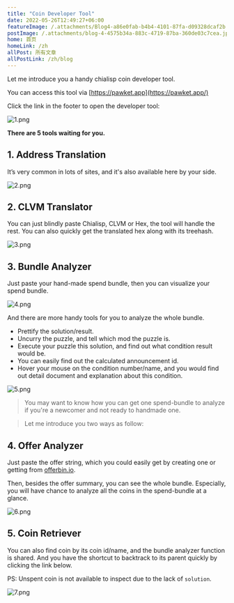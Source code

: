 ```yaml
---
title: "Coin Developer Tool"
date: 2022-05-26T12:49:27+06:00
featureImage: /.attachments/Blog4-a86e0fab-b4b4-4101-87fa-d09328dcaf2b.jpg
postImage: /.attachments/blog-4-4575b34a-883c-4719-87ba-360de03c7cea.jpg
home: 首页
homeLink: /zh
allPost: 所有文章
allPostLink: /zh/blog
---
```

Let me introduce you a handy chialisp coin developer tool.

You can access this tool via [https://pawket.app](https://pawket.app/)

Click the link in the footer to open the developer tool:

![1.png](https://info.pawket.app/.attachments/1-34ce2934-3b79-48a8-9d63-0aba8825971d.png)

**There are 5 tools waiting for you.**

## 1. Address Translation

It’s very common in lots of sites, and it's also available here by your side.

![2.png](https://info.pawket.app/.attachments/2-468c5237-0c14-4658-b53d-fe4f2c6b1a3c.png)

## 2. CLVM Translator

You can just blindly paste Chialisp, CLVM or Hex, the tool will handle the rest.
You can also quickly get the translated hex along with its treehash.

![3.png](https://info.pawket.app/.attachments/3-7052d525-6f3d-4772-ad2e-0d087e2e9f67.png)

## 3. Bundle Analyzer

Just paste your hand-made spend bundle, then you can visualize your spend bundle.

![4.png](https://info.pawket.app/.attachments/4-116b4b58-a55f-4200-902b-d82282eb5f29.png)

And there are more handy tools for you to analyze the whole bundle.

- Prettify the solution/result.
- Uncurry the puzzle, and tell which mod the puzzle is.
- Execute your puzzle this solution, and find out what condition result would be.
- You can easily find out the calculated announcement id.
- Hover your mouse on the condition number/name, and you would find out detail document and explanation about this condition.

![5.png](https://info.pawket.app/.attachments/5-0a3bd569-d15b-4c28-a70b-1fe5427078b8.png)

> You may want to know how you can get one spend-bundle to analyze if you're a newcomer and not ready to handmade one.

> Let me introduce you two ways as follow:

## 4. Offer Analyzer

Just paste the offer string, which you could easily get by creating one or getting from [offerbin.io](http://offerbin.io).

Then, besides the offer summary, you can see the whole bundle. Especially, you will have chance to analyze all the coins in the spend-bundle at a glance.

![6.png](https://info.pawket.app/.attachments/6-6cd10d83-edde-4b34-9977-ae3ee561d839.png)

## 5. Coin Retriever

You can also find coin by its coin id/name, and the bundle analyzer function is shared.
And you have the shortcut to backtrack to its parent quickly by clicking the link below.

PS: Unspent coin is not available to inspect due to the lack of `solution`.

![7.png](https://info.pawket.app/.attachments/7-89d4f108-53a0-4c81-b160-0166613c2fc3.png)
